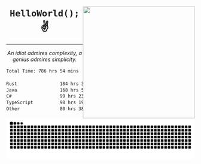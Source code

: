<div text-align="center">
    <img src="https://i.imgur.com/h1q15Kt.gife" align="right" width="299" height="299">
    <h1 align="center"><code>HelloWorld();</code> ✌️</h1>
    <hr>
    <p align="center"><i>An idiot admires complexity, a genius admires simplicity.</i></p>
</div>

<!--START_SECTION:waka-->

```txt
Total Time: 786 hrs 54 mins

Rust                184 hrs 38 mins █████▒░░░░░░░░░░░░░░░░░░░   21.28 %
Java                168 hrs 58 mins █████░░░░░░░░░░░░░░░░░░░░   19.48 %
C#                  99 hrs 23 mins  ███░░░░░░░░░░░░░░░░░░░░░░   11.46 %
TypeScript          98 hrs 19 mins  ██▓░░░░░░░░░░░░░░░░░░░░░░   11.33 %
Other               80 hrs 38 mins  ██▒░░░░░░░░░░░░░░░░░░░░░░   09.30 %
```

<!--END_SECTION:waka-->

<picture>
  <source media="(prefers-color-scheme: dark)" srcset="https://raw.githubusercontent.com/Somfic/Somfic/main/github-contribution-grid-snake-dark.svg">
  <source media="(prefers-color-scheme: light)" srcset="https://raw.githubusercontent.com/Somfic/Somfic/main/github-contribution-grid-snake.svg">
  <img alt="github contribution grid snake animation" src="https://raw.githubusercontent.com/Somfic/Somfic/main/github-contribution-grid-snake.svg">
</picture>
